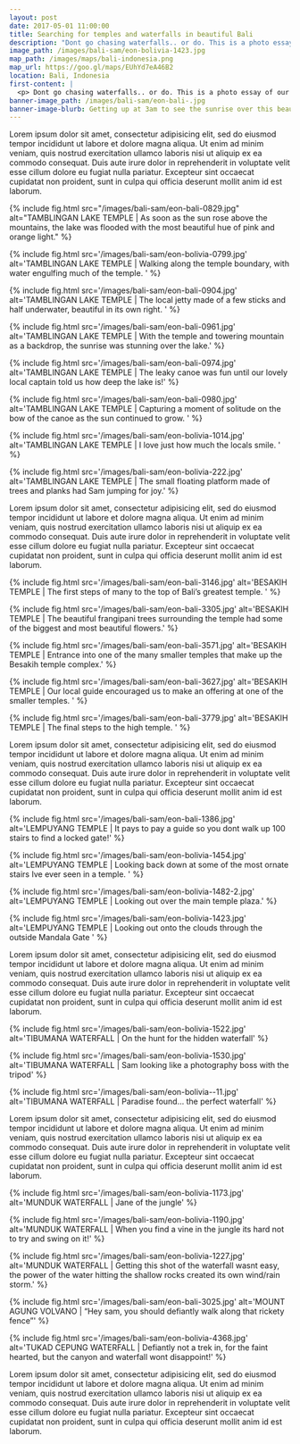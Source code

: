 ```yaml
---
layout: post
date: 2017-05-01 11:00:00
title: Searching for temples and waterfalls in beautiful Bali
description: "Dont go chasing waterfalls.. or do. This is a photo essay of our journey through northern Bali, with description to come!"
image_path: /images/bali-sam/eon-bolivia-1423.jpg
map_path: /images/maps/bali-indonesia.png
map_url: https://goo.gl/maps/EUhYd7eA46B2
location: Bali, Indonesia
first-content: |
  <p> Dont go chasing waterfalls.. or do. This is a photo essay of our journey through northern Bali, with description to come! </p>
banner-image_path: /images/bali-sam/eon-bali-.jpg
banner-image-blurb: Getting up at 3am to see the sunrise over this beautiful lake was more than worth it!
---
```



Lorem ipsum dolor sit amet, consectetur adipisicing elit, sed do eiusmod tempor incididunt ut labore et dolore magna aliqua. Ut enim ad minim veniam, quis nostrud exercitation ullamco laboris nisi ut aliquip ex ea commodo consequat. Duis aute irure dolor in reprehenderit in voluptate velit esse cillum dolore eu fugiat nulla pariatur. Excepteur sint occaecat cupidatat non proident, sunt in culpa qui officia deserunt mollit anim id est laborum.

{% include fig.html  src="/images/bali-sam/eon-bali-0829.jpg"  alt="TAMBLINGAN LAKE TEMPLE | As soon as the sun rose above the mountains, the lake was flooded with the most beautiful hue of pink and orange light." %}

{% include fig.html src='/images/bali-sam/eon-bolivia-0799.jpg' alt='TAMBLINGAN LAKE TEMPLE | Walking along the temple boundary, with water engulfing much of the temple. ' %}

{% include fig.html src='/images/bali-sam/eon-bali-0904.jpg' alt='TAMBLINGAN LAKE TEMPLE | The local jetty made of a few sticks and half underwater, beautiful in its own right. ' %}

{% include fig.html src='/images/bali-sam/eon-bali-0961.jpg' alt='TAMBLINGAN LAKE TEMPLE | With the temple and towering mountain as a backdrop, the sunrise was stunning over the lake.' %}

{% include fig.html src='/images/bali-sam/eon-bali-0974.jpg' alt='TAMBLINGAN LAKE TEMPLE | The leaky canoe was fun until our lovely local captain told us how deep the lake is!' %}

{% include fig.html src='/images/bali-sam/eon-bali-0980.jpg' alt='TAMBLINGAN LAKE TEMPLE | Capturing a moment of solitude on the bow of the canoe as the sun continued to grow. ' %}

{% include fig.html src='/images/bali-sam/eon-bolivia-1014.jpg' alt='TAMBLINGAN LAKE TEMPLE | I love just how much the locals smile. ' %}

{% include fig.html src='/images/bali-sam/eon-bolivia-222.jpg' alt='TAMBLINGAN LAKE TEMPLE | The small floating platform made of trees and planks had Sam jumping for joy.' %}

Lorem ipsum dolor sit amet, consectetur adipisicing elit, sed do eiusmod tempor incididunt ut labore et dolore magna aliqua. Ut enim ad minim veniam, quis nostrud exercitation ullamco laboris nisi ut aliquip ex ea commodo consequat. Duis aute irure dolor in reprehenderit in voluptate velit esse cillum dolore eu fugiat nulla pariatur. Excepteur sint occaecat cupidatat non proident, sunt in culpa qui officia deserunt mollit anim id est laborum.

{% include fig.html src='/images/bali-sam/eon-bali-3146.jpg' alt='BESAKIH TEMPLE | The first steps of many to the top of Bali’s greatest temple. ' %}

{% include fig.html src='/images/bali-sam/eon-bali-3305.jpg' alt='BESAKIH TEMPLE | The beautiful frangipani trees surrounding the temple had some of the biggest and most beautiful flowers.' %}

{% include fig.html src='/images/bali-sam/eon-bali-3571.jpg' alt='BESAKIH TEMPLE | Entrance into one of the many smaller temples that make up the Besakih temple complex.' %}

{% include fig.html src='/images/bali-sam/eon-bali-3627.jpg' alt='BESAKIH TEMPLE | Our local guide encouraged us to make an offering at one of the smaller temples. ' %}

{% include fig.html src='/images/bali-sam/eon-bali-3779.jpg' alt='BESAKIH TEMPLE | The final steps to the high temple. ' %}

Lorem ipsum dolor sit amet, consectetur adipisicing elit, sed do eiusmod tempor incididunt ut labore et dolore magna aliqua. Ut enim ad minim veniam, quis nostrud exercitation ullamco laboris nisi ut aliquip ex ea commodo consequat. Duis aute irure dolor in reprehenderit in voluptate velit esse cillum dolore eu fugiat nulla pariatur. Excepteur sint occaecat cupidatat non proident, sunt in culpa qui officia deserunt mollit anim id est laborum.

{% include fig.html src='/images/bali-sam/eon-bali-1386.jpg' alt='LEMPUYANG TEMPLE | It pays to pay a guide so you dont walk up 100 stairs to find a locked gate!' %}

{% include fig.html src='/images/bali-sam/eon-bolivia-1454.jpg' alt='LEMPUYANG TEMPLE | Looking back down at some of the most ornate stairs Ive ever seen in a temple. ' %}

{% include fig.html src='/images/bali-sam/eon-bolivia-1482-2.jpg' alt='LEMPUYANG TEMPLE | Looking out over the main temple plaza.' %}

{% include fig.html src='/images/bali-sam/eon-bolivia-1423.jpg' alt='LEMPUYANG TEMPLE | Looking out onto the clouds through the outside Mandala Gate ' %}


Lorem ipsum dolor sit amet, consectetur adipisicing elit, sed do eiusmod tempor incididunt ut labore et dolore magna aliqua. Ut enim ad minim veniam, quis nostrud exercitation ullamco laboris nisi ut aliquip ex ea commodo consequat. Duis aute irure dolor in reprehenderit in voluptate velit esse cillum dolore eu fugiat nulla pariatur. Excepteur sint occaecat cupidatat non proident, sunt in culpa qui officia deserunt mollit anim id est laborum.

{% include fig.html src='/images/bali-sam/eon-bolivia-1522.jpg' alt='TIBUMANA WATERFALL | On the hunt for the hidden waterfall' %}

{% include fig.html src='/images/bali-sam/eon-bolivia-1530.jpg' alt='TIBUMANA WATERFALL | Sam looking like a photography boss with the tripod' %}

{% include fig.html src='/images/bali-sam/eon-bolivia--11.jpg' alt='TIBUMANA WATERFALL | Paradise found… the perfect waterfall' %}

Lorem ipsum dolor sit amet, consectetur adipisicing elit, sed do eiusmod tempor incididunt ut labore et dolore magna aliqua. Ut enim ad minim veniam, quis nostrud exercitation ullamco laboris nisi ut aliquip ex ea commodo consequat. Duis aute irure dolor in reprehenderit in voluptate velit esse cillum dolore eu fugiat nulla pariatur. Excepteur sint occaecat cupidatat non proident, sunt in culpa qui officia deserunt mollit anim id est laborum.

{% include fig.html src='/images/bali-sam/eon-bolivia-1173.jpg' alt='MUNDUK WATERFALL | Jane of the jungle' %}

{% include fig.html src='/images/bali-sam/eon-bolivia-1190.jpg' alt='MUNDUK WATERFALL | When you find a vine in the jungle its hard not to try and swing on it!' %}

{% include fig.html src='/images/bali-sam/eon-bolivia-1227.jpg' alt='MUNDUK WATERFALL | Getting this shot of the waterfall wasnt easy, the power of the water hitting the shallow rocks created its own wind/rain storm.' %}

{% include fig.html src='/images/bali-sam/eon-bali-3025.jpg' alt='MOUNT AGUNG VOLVANO | “Hey sam, you should defiantly walk along that rickety fence”' %}

{% include fig.html src='/images/bali-sam/eon-bolivia-4368.jpg' alt='TUKAD CEPUNG WATERFALL | Defiantly not a trek in, for the faint hearted, but the canyon and waterfall wont disappoint!' %}


Lorem ipsum dolor sit amet, consectetur adipisicing elit, sed do eiusmod tempor incididunt ut labore et dolore magna aliqua. Ut enim ad minim veniam, quis nostrud exercitation ullamco laboris nisi ut aliquip ex ea commodo consequat. Duis aute irure dolor in reprehenderit in voluptate velit esse cillum dolore eu fugiat nulla pariatur. Excepteur sint occaecat cupidatat non proident, sunt in culpa qui officia deserunt mollit anim id est laborum.
